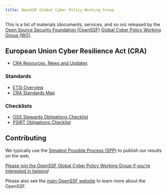 ```yaml
---
title: OpenSSF Global Cyber Policy Working Group
---
```


This is a list of materials (documents, services, and so on) released by the
[Open Source Security Foundation (OpenSSF)](https://openssf.org)
[Global Cyber Policy Working Group (WG)](https://github.com/ossf/wg-globalcyberpolicy).

## European Union Cyber Resilience Act (CRA)

- [CRA Resources, News and Updates](https://openssf.org/public-policy/eu-cyber-resilience-act/)

### Standards
- [ETSI Overview](CRA/etsi_overview.html)
- [CRA Standards Map](CRA/standards.html)

### Checklists
- [OSS Stewards Obligations Checklist](checklists/OSS_Stewards_Obligations_Checklist.html)
- [PSIRT Obligations Checklist](checklists/PSIRT_Obligations_Checklist.html)

## Contributing

We typically use the [Simplest Possible Process (SPP)](https://best.openssf.org/spp/Simplest-Possible-Process) to publish our results on the web.

[Please join the OpenSSF Global Cyber Policy Working Group if you're interested in helping](https://github.com/ossf/wg-globalcyberpolicy)!

Please also see the
[main OpenSSF website](https://openssf.org)
to learn more about the OpenSSF.
